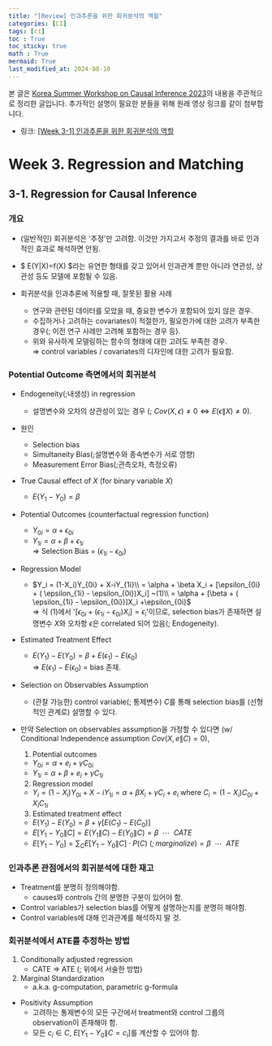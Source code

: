 ```yaml
---
title: "[Review] 인과추론을 위한 회귀분석의 역할"
categories: [CI]
tags: [ci]
toc : True
toc_sticky: true
math : True
mermaid: True
last_modified_at: 2024-08-10
---
```


본 글은 [Korea Summer Workshop on Causal Inference 2023](https://www.youtube.com/playlist?list=PLKKkeayRo4PUyqxgszL-biEZOOA9j61HT)의 내용을 주관적으로 정리한 글입니다. 추가적인 설명이 필요한 분들을 위해 원래 영상 링크를 같이 첨부합니다. 

- 링크: [[Week 3-1] 인과추론을 위한 회귀분석의 역할](https://www.youtube.com/watch?v=4qTUXEg7Qt8&list=PLKKkeayRo4PUyqxgszL-biEZOOA9j61HT&index=9)


# Week 3.  Regression and Matching
## 3-1. Regression for Causal Inference
### 개요
- (일반적인) 회귀분석은 '추정'만 고려함. 이것만 가지고서 추정의 결과를 바로 인과적인 효과로 해석하면 안됨.   
- $ E(Y\|X)=f(X) $라는 유연한 형태를 갖고 있어서 인과관계 뿐만 아니라 연관성, 상관성 등도 모델에 포함될 수 있음.

- 회귀분석을 인과추론에 적용할 때, 잘못된 활용 사례
	- 연구와 관련된 데이터를 모았을 때, 중요한 변수가 포함되어 있지 않은 경우.
	- 수집하거나 고려하는 covariates이 적절한가, 필요한가에 대한 고려가 부족한 경우(; 이전 연구 사례만 고려해 포함하는 경우 등).
	- 위와 유사하게 모델링하는 함수의 형태에 대한 고려도 부족한 경우.   
	$\Rightarrow$ control variables / covariates의 디자인에 대한 고려가 필요함.

### Potential Outcome 측면에서의 회귀분석
- Endogeneity(;내생성) in regression  
	- 설명변수와 오차의 상관성이 있는 경우 (; $Cov(X, \epsilon) \ne 0 \Leftrightarrow E(\epsilon \| X) \ne 0$).

- 원인
	- Selection bias
	- Simultaneity Bias(;설명변수와 종속변수가 서로 영향)
	- Measurement Error Bias(;관측오차, 측정오류)


- True Causal effect of $X$ (for binary variable $X$)   
	- $E(Y_{1}-Y_{0}) = \beta$

- Potential Outcomes (counterfactual regression function)   
	- $Y_{0i}=\alpha + \epsilon_{0i}$    
	- $Y_{1i}=\alpha + \beta + \epsilon_{1i}$   
	$\Rightarrow$ Selection Bias = $(\epsilon_{1i} - \epsilon_{0i})$ 

- Regression Model   
	- $Y_i = (1-X_i)Y_{0i} + X-iY_{1i}\\ = \alpha + \beta X_i + [\epsilon_{0i} + ( \epsilon_{1i} - \epsilon_{0i})X_i] ~(1)\\ = \alpha + [\beta + ( \epsilon_{1i} - \epsilon_{0i})]X_i +\epsilon_{0i}$   
	$\Rightarrow$ 식 (1)에서 '$[\epsilon_{0i} + ( \epsilon_{1i} - \epsilon_{0i})X_i]=\epsilon_i$'이므로, selection bias가 존재하면 설명변수 $X$와 오차항 $\epsilon$은 correlated 되어 있음(; Endogeneity).

- Estimated Treatment Effect   
	- $E(Y_1) - E(Y_0) = \beta + E(\epsilon_{1}) - E(\epsilon_{0})$   
	$\Rightarrow$  $E(\epsilon_{1}) - E(\epsilon_{0})$ = bias 존재.

- Selection on Observables Assumption
	- (관찰 가능한) control variable(; 통제변수) $C$를 통해 selection bias를 (선형적인 관계로) 설명할 수 있다.
- 만약 Selection on observables assumption을 가정할 수 있다면 (w/ Conditional Independence assumption $Cov(X,e\|C)=0$),
	1. Potential outcomes
	- $Y_{0i}=\alpha + e_i + \gamma C_{0i}$
	- $Y_{1i}=\alpha + \beta + e_i + \gamma C_{1i}$

	2. Regression model
	- $Y_i = (1-X_i)Y_{0i} + X-iY_{1i} = \alpha + \beta X_i + \gamma C_{i} + e_i$  where $C_i = (1-X_i)C_{0i}+X_iC_{1i}$

	3. Estimated treatment effect
	- $E(Y_1) - E(Y_0) = \beta + \gamma[E(C_{1}) - E(C_{0})]$    
	- $E[Y_1 - Y_0\|C] = E(Y_{1}\|C) - E(Y_{0}\|C) = \beta ~~ \cdots~~ CATE$   
	- $E[Y_1 - Y_0] = \sum_{C}E[Y_{1}-Y_{0}\|C] \cdot P(C) ~(;marginalize) = \beta ~~ \cdots~~ ATE$   

### 인과추론 관점에서의 회귀분석에 대한 재고
- Treatment를 분명히 정의해야함. 
	- causes와 controls 간의 분명한 구분이 있어야 함.   
- Control variables가 selection bias를 어떻게 설명하는지를 분명히 해야함.   
- Control variables에 대해 인과관계를 해석하지 말 것.

### 회귀분석에서 ATE를 추정하는 방법
1. Conditionally adjusted regression
	- CATE ⇒ ATE (; 위에서 서술한 방법)
2. Marginal Standardization
	- a.k.a. g-computation, parametric g-formula

- Positivity Assumption
	- 고려하는 통제변수의 모든 구간에서 treatment와 control 그룹의 observation이 존재해야 함.   
	- 모든 $c_i \in C$, $E[Y_1 - Y_0\|C=c_i]$를 계산할 수 있어야 함.
